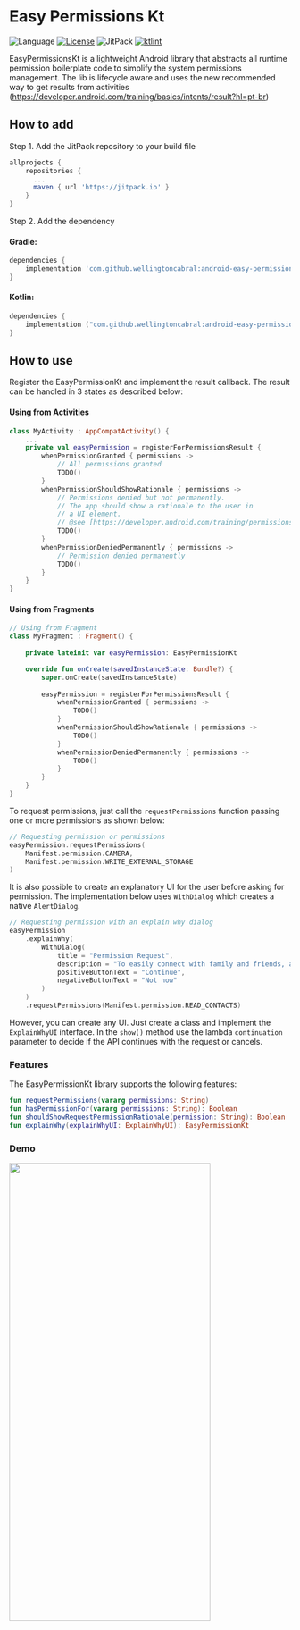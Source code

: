 # Easy Permissions Kt
![Language](https://img.shields.io/github/languages/top/cortinico/kotlin-android-template?color=blue&logo=kotlin) [![License](https://img.shields.io/badge/License-Apache%202.0-blue.svg)](https://github.com/wellingtoncabral/android-easy-permissions-kt/blob/main/LICENSE) ![JitPack](https://jitpack.io/v/wellingtoncabral/android-easy-permissions-kt.svg) [![ktlint](https://img.shields.io/badge/code%20style-%E2%9D%A4-FF4081.svg)](https://ktlint.github.io/)

EasyPermissionsKt is a lightweight Android library that abstracts all runtime permission boilerplate code to simplify the system permissions management.
The lib is lifecycle aware and uses the new recommended way to get results from activities (https://developer.android.com/training/basics/intents/result?hl=pt-br)

## How to add
Step 1. Add the JitPack repository to your build file

```groovy
allprojects {
    repositories {
      ...
      maven { url 'https://jitpack.io' }
    }
}
```

Step 2. Add the dependency

#### Gradle:

```groovy
dependencies {
    implementation 'com.github.wellingtoncabral:android-easy-permissions-kt:<LATEST-VERSION>'
}
```

#### Kotlin:

```kotlin
dependencies {
    implementation ("com.github.wellingtoncabral:android-easy-permissions-kt:$LATEST_VERSION")
}
```

## How to use
Register the EasyPermissionKt and implement the result callback. The result can be handled in 3 states as described below:

#### Using from Activities

```kotlin
class MyActivity : AppCompatActivity() {
    ...
    private val easyPermission = registerForPermissionsResult {
        whenPermissionGranted { permissions ->
            // All permissions granted
            TODO()
        }
        whenPermissionShouldShowRationale { permissions ->
            // Permissions denied but not permanently.
            // The app should show a rationale to the user in
            // a UI element.
            // @see [https://developer.android.com/training/permissions/requesting#explain]
            TODO()
        }
        whenPermissionDeniedPermanently { permissions ->
            // Permission denied permanently
            TODO()
        }
    }   
}
```

#### Using from Fragments

```kotlin
// Using from Fragment
class MyFragment : Fragment() {
    
    private lateinit var easyPermission: EasyPermissionKt

    override fun onCreate(savedInstanceState: Bundle?) {
        super.onCreate(savedInstanceState)
    
        easyPermission = registerForPermissionsResult { 
            whenPermissionGranted { permissions ->
                TODO()
            }
            whenPermissionShouldShowRationale { permissions ->
                TODO()
            }
            whenPermissionDeniedPermanently { permissions ->
                TODO()
            }
        }
    }
}
```

To request permissions, just call the `requestPermissions` function passing one or more permissions as shown below:

```kotlin
// Requesting permission or permissions
easyPermission.requestPermissions(
    Manifest.permission.CAMERA,
    Manifest.permission.WRITE_EXTERNAL_STORAGE
)
```

It is also possible to create an explanatory UI for the user before asking for permission.
The implementation below uses `WithDialog` which creates a native `AlertDialog`.

```kotlin
// Requesting permission with an explain why dialog
easyPermission
    .explainWhy( 
        WithDialog(
            title = "Permission Request",
            description = "To easily connect with family and friends, allow the app access to your contacts",
            positiveButtonText = "Continue",
            negativeButtonText = "Not now"
        )
    )
    .requestPermissions(Manifest.permission.READ_CONTACTS)
```

However, you can create any UI. Just create a class and implement the `ExplainWhyUI` interface.
In the `show()` method use the lambda `continuation` parameter to decide if the API continues with the request or cancels.

### Features
The EasyPermissionKt library supports the following features:

```kotlin
fun requestPermissions(vararg permissions: String)
fun hasPermissionFor(vararg permissions: String): Boolean
fun shouldShowRequestPermissionRationale(permission: String): Boolean
fun explainWhy(explainWhyUI: ExplainWhyUI): EasyPermissionKt
```

### Demo
<img src="misc/easy_permissions_kt_demo.gif" width="360" height="820">

